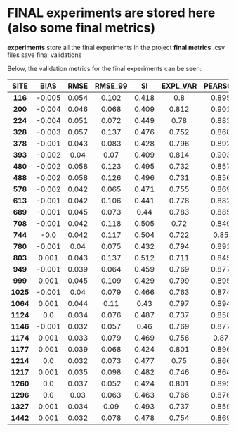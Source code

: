 # FINAL experiments are stored here (also some final metrics)

**experiments** store all the final experiments in the project
**final metrics** .csv files save final validations

Below, the validation metrics for the final experiments can be seen:

| **SITE** | BIAS   | RMSE  | RMSE_99 | SI    | EXPL_VAR | PEARSON | SPEARMAN | KGE   | KGE_BETA | KGE_GAMMA |
|:--------:|:------:|:-----:|:-------:|:-----:|:--------:|:-------:|:--------:|:-----:|:--------:|:---------:|
| **116**  | -0.005 | 0.054 | 0.102   | 0.418 | 0.8      | 0.895   | 0.887    | 0.821 | 1.101    | 0.897     |
| **200**  | -0.004 | 0.046 | 0.068   | 0.409 | 0.812    | 0.901   | 0.893    | 0.834 | 1.098    | 0.909     |
| **224**  | -0.004 | 0.051 | 0.072   | 0.449 | 0.78     | 0.883   | 0.877    | 0.797 | 1.112    | 0.877     |
| **328**  | -0.003 | 0.057 | 0.137   | 0.476 | 0.752    | 0.868   | 0.864    | 0.773 | 1.08     | 0.834     |
| **378**  | -0.001 | 0.043 | 0.083   | 0.428 | 0.796    | 0.892   | 0.888    | 0.828 | 1.02     | 0.867     |
| **393**  | -0.002 | 0.04  | 0.07    | 0.409 | 0.814    | 0.903   | 0.897    | 0.857 | 1.074    | 0.925     |
| **480**  | -0.002 | 0.058 | 0.123   | 0.495 | 0.732    | 0.857   | 0.848    | 0.756 | 1.07     | 0.815     |
| **488**  | -0.002 | 0.058 | 0.126   | 0.496 | 0.731    | 0.856   | 0.847    | 0.755 | 1.069    | 0.814     |
| **578**  | -0.002 | 0.042 | 0.065   | 0.471 | 0.755    | 0.869   | 0.862    | 0.79  | 1.083    | 0.858     |
| **613**  | -0.001 | 0.042 | 0.106   | 0.441 | 0.778    | 0.882   | 0.871    | 0.825 | 1.018    | 0.873     |
| **689**  | -0.001 | 0.045 | 0.073   | 0.44  | 0.783    | 0.885   | 0.881    | 0.815 | 1.019    | 0.857     |
| **708**  | -0.001 | 0.042 | 0.118   | 0.505 | 0.72     | 0.849   | 0.84     | 0.76  | 1.042    | 0.818     |
| **744**  | -0.0   | 0.042 | 0.117   | 0.504 | 0.722    | 0.85    | 0.843    | 0.757 | 1.014    | 0.808     |
| **780**  | -0.001 | 0.04  | 0.075   | 0.432 | 0.794    | 0.891   | 0.889    | 0.821 | 1.035    | 0.862     |
| **803**  | 0.001  | 0.043 | 0.137   | 0.512 | 0.711    | 0.845   | 0.842    | 0.733 | 0.962    | 0.786     |
| **949**  | -0.001 | 0.039 | 0.064   | 0.459 | 0.769    | 0.877   | 0.875    | 0.807 | 1.037    | 0.856     |
| **999**  | 0.001  | 0.045 | 0.109   | 0.429 | 0.799    | 0.895   | 0.89     | 0.812 | 0.961    | 0.849     |
| **1025** | -0.001 | 0.04  | 0.079   | 0.466 | 0.763    | 0.874   | 0.869    | 0.804 | 1.041    | 0.855     |
| **1064** | 0.001  | 0.044 | 0.11    | 0.43  | 0.797    | 0.894   | 0.889    | 0.803 | 0.955    | 0.84      |
| **1124** | 0.0    | 0.034 | 0.076   | 0.487 | 0.737    | 0.858   | 0.847    | 0.808 | 0.986    | 0.871     |
| **1146** | -0.001 | 0.032 | 0.057   | 0.46  | 0.769    | 0.877   | 0.868    | 0.826 | 1.033    | 0.881     |
| **1174** | 0.001  | 0.033 | 0.079   | 0.469 | 0.756    | 0.87    | 0.855    | 0.806 | 0.963    | 0.861     |
| **1177** | 0.001  | 0.039 | 0.068   | 0.424 | 0.801    | 0.896   | 0.89     | 0.829 | 0.978    | 0.866     |
| **1214** | 0.0    | 0.032 | 0.073   | 0.477 | 0.75     | 0.866   | 0.852    | 0.81  | 0.978    | 0.867     |
| **1217** | 0.001  | 0.035 | 0.098   | 0.482 | 0.746    | 0.864   | 0.839    | 0.799 | 0.945    | 0.863     |
| **1260** | 0.0    | 0.037 | 0.052   | 0.424 | 0.801    | 0.895   | 0.89     | 0.84  | 0.994    | 0.879     |
| **1296** | 0.0    | 0.03  | 0.063   | 0.463 | 0.766    | 0.876   | 0.862    | 0.815 | 0.98     | 0.865     |
| **1327** | 0.001  | 0.034 | 0.09    | 0.493 | 0.737    | 0.859   | 0.821    | 0.797 | 0.953    | 0.862     |
| **1442** | 0.001  | 0.032 | 0.078   | 0.478 | 0.754    | 0.869   | 0.843    | 0.778 | 0.936    | 0.833     |